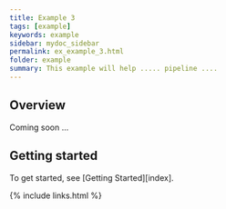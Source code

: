 ```yaml
---
title: Example 3
tags: [example]
keywords: example
sidebar: mydoc_sidebar
permalink: ex_example_3.html
folder: example
summary: This example will help ..... pipeline ....
---
```


## Overview

Coming soon ...

## Getting started

To get started, see [Getting Started][index].

{% include links.html %}
